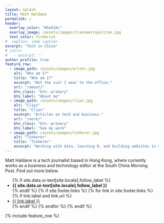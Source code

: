 ```yaml
---
layout: splash
title: Matt Haldane
permalink: /
header:
  overlay_color: "#5e616c"
  overlay_image: /assets/images/transmetropolitan.jpg
  text_color: firebrick
#  caption: some caption
excerpt: "Tech in China"
# intro: 
#   - excerpt: ''
author_profile: true
feature_row:
  - image_path: /assets/images/writer.jpg
    alt: "Who am I?"
    title: "Who am I?"
    excerpt: "Not the suit I wear to the office."
    url: "/about/"
    btn_class: "btn--primary"
    btn_label: "About me"
  - image_path: /assets/images/clips.jpg
    alt: "Clips"
    title: "Clips"
    excerpt: "Articles on tech and business."
    url: "/work/"
    btn_class: "btn--primary"
    btn_label: "See my work"
  - image_path: /assets/images/tinkerer.jpg
    alt: "Tinkerer"
    title: "Tinkerer"
    excerpt: "Working with data, learning R, and building websites in my spare time."
---
```


Matt Haldane is a tech journalist based in Hong Kong, where currently works as a business and technology editor at the South China Morning Post. Find out more below.

<div class="text-center text-small page__footer-follow"> <ul class="social-icons"> {% if site.data.ui-text[site.locale].follow_label %} <li><strong>{{ site.data.ui-text[site.locale].follow_label }}</strong></li> {% endif %} {% if site.footer.links %} {% for link in site.footer.links %} {% if link.label and link.url %} <li><a href="{{ link.url }}" rel="nofollow noopener noreferrer"><i class="{{ link.icon | default: 'fas fa-link' }}" aria-hidden="true" style="{{link.style}}"></i> {{ link.label }}</a></li> {% endif %} {% endfor %} {% endif %}</ul> </div>

{% include feature_row %}
